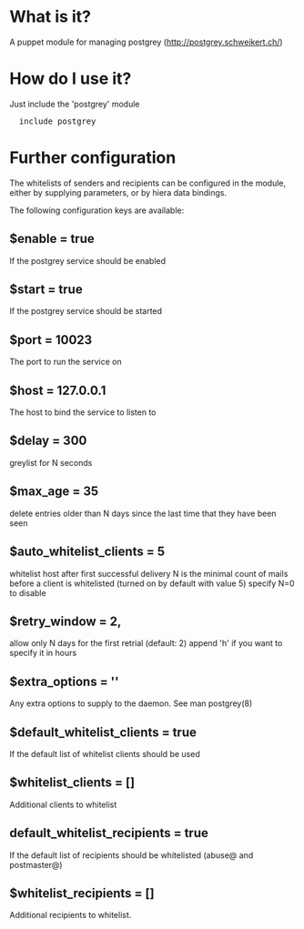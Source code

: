 # What is it?

A puppet module for managing postgrey (http://postgrey.schweikert.ch/)

# How do I use it?

Just include the 'postgrey' module

<pre>
  include postgrey
</pre>

# Further configuration

The whitelists of senders and recipients can be configured in the
module, either by supplying parameters, or by hiera data bindings.

The following configuration keys are available:

## $enable = true

If the postgrey service should be enabled

## $start = true

If the postgrey service should be started

## $port = 10023

The port to run the service on

## $host = 127.0.0.1

The host to bind the service to listen to

## $delay = 300

greylist for N seconds

## $max_age = 35

delete entries older than N days since the last time
that they have been seen

## $auto_whitelist_clients = 5

whitelist host after first successful delivery
N is the minimal count of mails before a client is
whitelisted (turned on by default with value 5)
specify N=0 to disable

## $retry_window = 2,

allow only N days for the first retrial (default: 2)
append 'h' if you want to specify it in hours

## $extra_options = ''

Any extra options to supply to the daemon. See man postgrey(8)

## $default_whitelist_clients = true

If the default list of whitelist clients should be used

## $whitelist_clients = []

Additional clients to whitelist

## default_whitelist_recipients = true

If the default list of recipients should be whitelisted (abuse@ and postmaster@)

## $whitelist_recipients = []

Additional recipients to whitelist.



